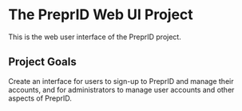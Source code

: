 The PreprID Web UI Project
==========================
This is the web user interface of the PreprID project.

Project Goals
-------------
Create an interface for users to sign-up to PreprID and manage their accounts,
and for administrators to manage user accounts and other aspects of PreprID.